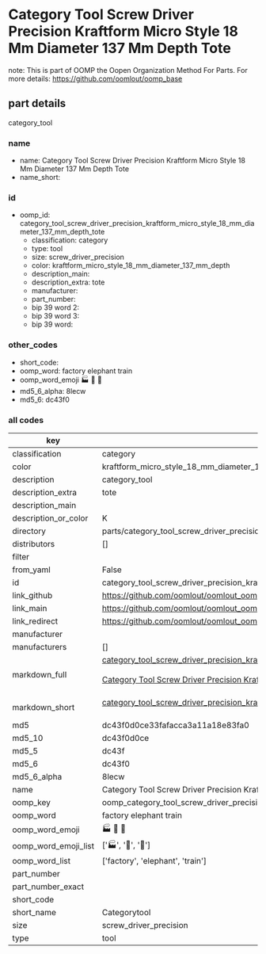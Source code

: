 # Category Tool Screw Driver Precision Kraftform Micro Style 18 Mm Diameter 137 Mm Depth Tote  

note: This is part of OOMP the Oopen Organization Method For Parts. For more details: https://github.com/oomlout/oomp_base

##  part details
  



category_tool



### name
* name: Category Tool Screw Driver Precision Kraftform Micro Style 18 Mm Diameter 137 Mm Depth Tote
* name_short: 
### id
* oomp_id: category_tool_screw_driver_precision_kraftform_micro_style_18_mm_diameter_137_mm_depth_tote
  * classification: category
  * type: tool
  * size: screw_driver_precision
  * color: kraftform_micro_style_18_mm_diameter_137_mm_depth
  * description_main: 
  * description_extra: tote
  * manufacturer: 
  * part_number: 
  * bip 39 word 2: 
  * bip 39 word 3: 
  * bip 39 word: 

### other_codes
* short_code: 
* oomp_word: factory elephant train
* oomp_word_emoji :factory: :elephant: :train:
* md5_6_alpha: 8lecw
* md5_6: dc43f0









### all codes 
| key | value |  
| --- | --- |  
| classification | category |  
| color | kraftform_micro_style_18_mm_diameter_137_mm_depth |  
| description | category_tool |  
| description_extra | tote |  
| description_main |  |  
| description_or_color | K  |  
| directory | parts/category_tool_screw_driver_precision_kraftform_micro_style_18_mm_diameter_137_mm_depth_tote |  
| distributors | [] |  
| filter |  |  
| from_yaml | False |  
| id | category_tool_screw_driver_precision_kraftform_micro_style_18_mm_diameter_137_mm_depth_tote |  
| link_github | https://github.com/oomlout/oomlout_oomp_version_1_messy/tree/main/parts/category_tool_screw_driver_precision_kraftform_micro_style_18_mm_diameter_137_mm_depth_tote |  
| link_main | https://github.com/oomlout/oomlout_oomp_version_1_messy/tree/main/parts/category_tool_screw_driver_precision_kraftform_micro_style_18_mm_diameter_137_mm_depth_tote |  
| link_redirect | https://github.com/oomlout/oomlout_oomp_version_1_messy/tree/main/parts/category_tool_screw_driver_precision_kraftform_micro_style_18_mm_diameter_137_mm_depth_tote |  
| manufacturer |  |  
| manufacturers | [] |  
| markdown_full | [category_tool_screw_driver_precision_kraftform_micro_style_18_mm_diameter_137_mm_depth_tote](none)<br>[](none)<br>[Category Tool Screw Driver Precision Kraftform Micro Style 18 Mm Diameter 137 Mm Depth Tote](none)<br><br> |  
| markdown_short | [category_tool_screw_driver_precision_kraftform_micro_style_18_mm_diameter_137_mm_depth_tote](none)<br><br> |  
| md5 | dc43f0d0ce33fafacca3a11a18e83fa0 |  
| md5_10 | dc43f0d0ce |  
| md5_5 | dc43f |  
| md5_6 | dc43f0 |  
| md5_6_alpha | 8lecw |  
| name | Category Tool Screw Driver Precision Kraftform Micro Style 18 Mm Diameter 137 Mm Depth Tote |  
| oomp_key | oomp_category_tool_screw_driver_precision_kraftform_micro_style_18_mm_diameter_137_mm_depth_tote |  
| oomp_word | factory elephant train |  
| oomp_word_emoji | :factory: :elephant: :train: |  
| oomp_word_emoji_list | [':factory:', ':elephant:', ':train:'] |  
| oomp_word_list | ['factory', 'elephant', 'train'] |  
| part_number |  |  
| part_number_exact |  |  
| short_code |  |  
| short_name | Categorytool |  
| size | screw_driver_precision |  
| type | tool |  
